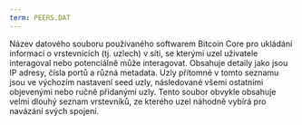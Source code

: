 ```yaml
---
term: PEERS.DAT
---
```


Název datového souboru používaného softwarem Bitcoin Core pro ukládání informací o vrstevnících (tj. uzlech) v síti, se kterými uzel uživatele interagoval nebo potenciálně může interagovat. Obsahuje detaily jako jsou IP adresy, čísla portů a různá metadata. Uzly přítomné v tomto seznamu jsou ve výchozím nastavení seed uzly, následované všemi ostatními objevenými nebo ručně přidanými uzly. Tento soubor obvykle obsahuje velmi dlouhý seznam vrstevníků, ze kterého uzel náhodně vybírá pro navázání svých spojení.